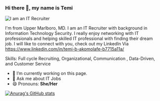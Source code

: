 ### Hi there 👋, my name is Temi

![I am an IT Recruiter](https://www.canva.com/design/DAE_-KeBGj0/watch)

I'm from Upper Marlboro, MD. I am an IT Recruiter with background in Information Technology Security. I really enjoy networking with IT professionals and helping skilled IT professional with finding their dream job. I will like to connect with you, check out my LinkedIn Via https://www.linkedin.com/in/temi-b-akomolafe-b7715a11a/ 

Skills: Full cycle Recruiting, Organizational, Communication , Data-Driven, and Customer Service 

- 🔭 I’m currently working on this page. 
- 💬 Ask me about IT Jobs 
- 😄 Pronouns: **She/Her** 


[![Anurag's GitHub stats](https://github-readme-stats.vercel.app/api?username=temiakomolafe)](https://github.com/anuraghazra/github-readme-stats)

